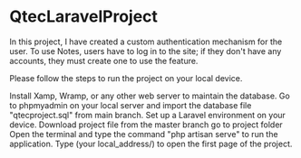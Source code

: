 # QtecLaravelProject
In this project, I have created a custom authentication mechanism for the user. To use Notes, users have to log in to the site; if they don't have any accounts, they must create one to use the feature.

Please follow the steps to run the project on your local device.

Install Xamp, Wramp, or any other web server to maintain the database.
Go to phpmyadmin on your local server and import the database file "qtecproject.sql" from main branch.
Set up a Laravel environment on your device.
Download project file from the master branch
go to project folder
Open the terminal and type the command "php artisan serve" to run the application.
Type (your local_address/) to open the first page of the project.
